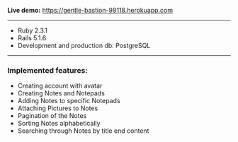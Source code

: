  **Live demo:**
 https://gentle-bastion-99118.herokuapp.com
***
- Ruby 2.3.1
- Rails 5.1.6
- Development and production db: PostgreSQL
***
### Implemented features:

- Creating account with avatar
- Creating Notes and Notepads
- Adding Notes to specific Notepads
- Attaching Pictures to Notes
- Pagination of the Notes 
- Sorting Notes alphabetically
- Searching through Notes by title end content
